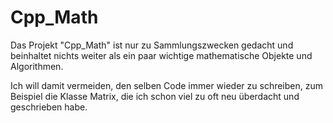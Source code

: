 # Cpp_Math

Das Projekt "Cpp_Math" ist nur zu Sammlungszwecken gedacht und beinhaltet
nichts weiter als ein paar wichtige mathematische Objekte und Algorithmen.

Ich will damit vermeiden, den selben Code immer wieder zu schreiben, zum
Beispiel die Klasse Matrix, die ich schon viel zu oft neu überdacht und
geschrieben habe.
